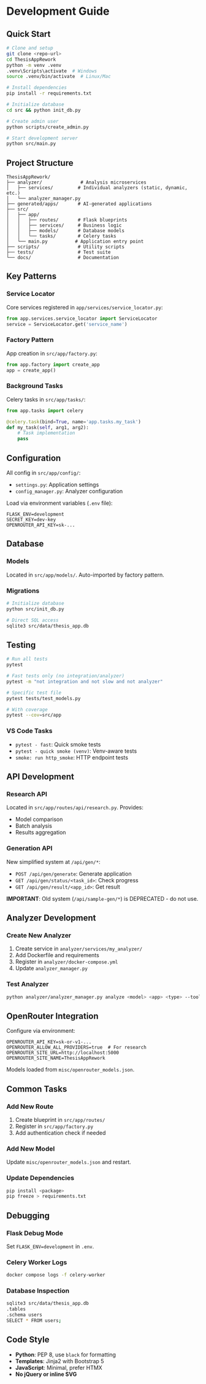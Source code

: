 # Development Guide

## Quick Start

```bash
# Clone and setup
git clone <repo-url>
cd ThesisAppRework
python -m venv .venv
.venv\Scripts\activate  # Windows
source .venv/bin/activate  # Linux/Mac

# Install dependencies
pip install -r requirements.txt

# Initialize database
cd src && python init_db.py

# Create admin user
python scripts/create_admin.py

# Start development server
python src/main.py
```

## Project Structure

```
ThesisAppRework/
├── analyzer/              # Analysis microservices
│   ├── services/         # Individual analyzers (static, dynamic, etc.)
│   └── analyzer_manager.py
├── generated/apps/       # AI-generated applications
├── src/
│   ├── app/
│   │   ├── routes/       # Flask blueprints
│   │   ├── services/     # Business logic
│   │   ├── models/       # Database models
│   │   └── tasks/        # Celery tasks
│   └── main.py          # Application entry point
├── scripts/              # Utility scripts
├── tests/                # Test suite
└── docs/                 # Documentation
```

## Key Patterns

### Service Locator
Core services registered in `app/services/service_locator.py`:
```python
from app.services.service_locator import ServiceLocator
service = ServiceLocator.get('service_name')
```

### Factory Pattern
App creation in `src/app/factory.py`:
```python
from app.factory import create_app
app = create_app()
```

### Background Tasks
Celery tasks in `src/app/tasks/`:
```python
from app.tasks import celery

@celery.task(bind=True, name='app.tasks.my_task')
def my_task(self, arg1, arg2):
    # Task implementation
    pass
```

## Configuration

All config in `src/app/config/`:
- `settings.py`: Application settings
- `config_manager.py`: Analyzer configuration

Load via environment variables (`.env` file):
```env
FLASK_ENV=development
SECRET_KEY=dev-key
OPENROUTER_API_KEY=sk-...
```

## Database

### Models
Located in `src/app/models/`. Auto-imported by factory pattern.

### Migrations
```bash
# Initialize database
python src/init_db.py

# Direct SQL access
sqlite3 src/data/thesis_app.db
```

## Testing

```bash
# Run all tests
pytest

# Fast tests only (no integration/analyzer)
pytest -m "not integration and not slow and not analyzer"

# Specific test file
pytest tests/test_models.py

# With coverage
pytest --cov=src/app
```

### VS Code Tasks
- `pytest - fast`: Quick smoke tests
- `pytest - quick smoke (venv)`: Venv-aware tests
- `smoke: run http_smoke`: HTTP endpoint tests

## API Development

### Research API
Located in `src/app/routes/api/research.py`. Provides:
- Model comparison
- Batch analysis
- Results aggregation

### Generation API
New simplified system at `/api/gen/*`:
- `POST /api/gen/generate`: Generate application
- `GET /api/gen/status/<task_id>`: Check progress
- `GET /api/gen/result/<app_id>`: Get result

**IMPORTANT**: Old system (`/api/sample-gen/*`) is DEPRECATED - do not use.

## Analyzer Development

### Create New Analyzer
1. Create service in `analyzer/services/my_analyzer/`
2. Add Dockerfile and requirements
3. Register in `analyzer/docker-compose.yml`
4. Update `analyzer_manager.py`

### Test Analyzer
```bash
python analyzer/analyzer_manager.py analyze <model> <app> <type> --tools <tool1,tool2>
```

## OpenRouter Integration

Configure via environment:
```env
OPENROUTER_API_KEY=sk-or-v1-...
OPENROUTER_ALLOW_ALL_PROVIDERS=true  # For research
OPENROUTER_SITE_URL=http://localhost:5000
OPENROUTER_SITE_NAME=ThesisAppRework
```

Models loaded from `misc/openrouter_models.json`.

## Common Tasks

### Add New Route
1. Create blueprint in `src/app/routes/`
2. Register in `src/app/factory.py`
3. Add authentication check if needed

### Add New Model
Update `misc/openrouter_models.json` and restart.

### Update Dependencies
```bash
pip install <package>
pip freeze > requirements.txt
```

## Debugging

### Flask Debug Mode
Set `FLASK_ENV=development` in `.env`.

### Celery Worker Logs
```bash
docker compose logs -f celery-worker
```

### Database Inspection
```bash
sqlite3 src/data/thesis_app.db
.tables
.schema users
SELECT * FROM users;
```

## Code Style

- **Python**: PEP 8, use `black` for formatting
- **Templates**: Jinja2 with Bootstrap 5
- **JavaScript**: Minimal, prefer HTMX
- **No jQuery or inline SVG**
